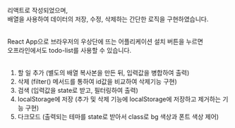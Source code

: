 리액트로 작성되었으며, <br>
배열을 사용하여 데이터의 저장, 수정, 삭제하는 간단한 로직을 구현하였습니다.<br><br>

React App으로 브라우저의 우상단에 뜨는 어플리케이션 설치 버튼을 누르면<br>
오프라인에서도 todo-list를 사용할 수 있습니다.<br><br>

1. 할 일 추가 (별도의 배열 복사본을 만든 뒤, 입력값을 병합하여 출력)<br>
2. 삭제 (filter() 메서드를 통하여 id값을 비교하여 삭제기능 구현)<br>
3. 검색 (입력값을 state로 받고, 필터링하여 출력)<br>
4. localStorage에 저장 (추가 및 삭제 기능에 localStorage에 저장하고 제거하는 기능 구현)<br>
5. 다크모드 (출력되는 테마를 state로 받아서 class로 bg 색상과 폰트 색상 제어)
